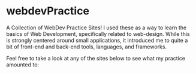 # webdevPractice
A Collection of WebDev Practice Sites! I used these as a way to learn the basics of Web Development, specifically related to web-design. While this is strongly centered around small applications, it introduced me to quite a bit of front-end and back-end tools, languages, and frameworks. 

Feel free to take a look at any of the sites below to see what my practice amounted to: 
